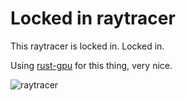 # Locked in raytracer
This raytracer is locked in.
Locked in.

Using [rust-gpu](https://github.com/Rust-GPU/rust-gpu) for this thing, very nice.

![raytracer](https://media1.tenor.com/m/RS4XxYhEi40AAAAd/geeked-geeked-vs-locked-in.gif)